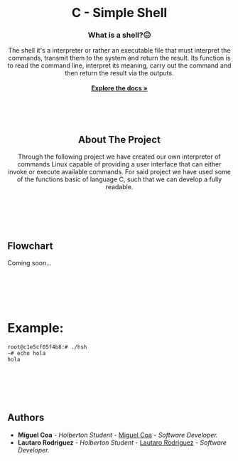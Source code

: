 <br/>
<p align="center">
  <h1 align="center"> C - Simple Shell </h1>

  <h3 align="center">What is a shell?😖</h3>

  <p align="center">
    The shell it's a interpreter or rather an executable file that must interpret the commands, transmit them to the system and return the result. Its function is to read the command line, interpret its meaning, carry out the command and then return the result via the outputs.
    <br/>
    <br/>
    <a href="https://github.com/Macj04/holbertonschool-simple_shell"><strong>Explore the docs »</strong></a>
    <br/>
    <br/>
  </p>
</p>

<br>
</br>

<h2 align="center">About The Project</h2>

<p align="center">Through the following project we have created our own interpreter of commands Linux capable of providing a user interface that can either invoke or execute available commands. For said project we have used some of the functions basic of language C, such that we can develop a fully readable.</p>

<br>
</br>

<br>
</br>

##  Flowchart

Coming soon...

<br>
</br>

<br>
</br>

# Example:
	root@c1e5cf05f4b8:# ./hsh
	~# echo hola
	hola

<br>
</br>

<div align="center">
</div>
<br>
</br>

## Authors

* **Miguel Coa** - *Holberton Student* - [Miguel Coa](https://github.com/Macj04) - *Software Developer.*
* **Lautaro Rodriguez** - *Holberton Student* - [Lautaro Rodriguez](https://github.com/LautareteX/) - *Software Developer.*
